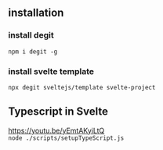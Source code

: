 ## installation
### install degit
`npm i degit -g`
### install svelte template
`npx degit sveltejs/template svelte-project`  

## Typescript in Svelte
https://youtu.be/yEmtAKyiLtQ  
`node ./scripts/setupTypeScript.js`


